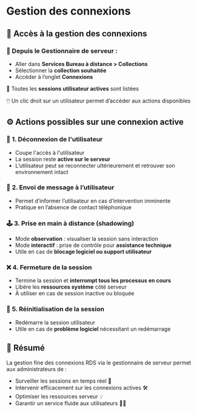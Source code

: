 # Gestion des connexions

## 📍 **Accès à la gestion des connexions**

### 🔧 Depuis le **Gestionnaire de serveur** :

- Aller dans **Services Bureau à distance > Collections**
- Sélectionner la **collection souhaitée**
- Accéder à l’onglet **Connexions**

👥 Toutes les **sessions utilisateur actives** sont listées

🖱️ Un clic droit sur un utilisateur permet d’accéder aux actions disponibles

## ⚙️ **Actions possibles sur une connexion active**

### 🔌 **1. Déconnexion de l'utilisateur**

- Coupe l'accès à l'utilisateur
- La session reste **active sur le serveur**
- L’utilisateur peut se reconnecter ultérieurement et retrouver son environnement intact

### 💬 **2. Envoi de message à l’utilisateur**

- Permet d’informer l’utilisateur en cas d’intervention imminente
- Pratique en l’absence de contact téléphonique

### 🕹️ **3. Prise en main à distance (shadowing)**

- Mode **observation** : visualiser la session sans interaction
- Mode **interactif** : prise de contrôle pour **assistance technique**
- Utile en cas de **blocage logiciel ou support utilisateur**

### ❌ **4. Fermeture de la session**

- Termine la session et **interrompt tous les processus en cours**
- Libère les **ressources système** côté serveur
- À utiliser en cas de session inactive ou bloquée

### 🔄 **5. Réinitialisation de la session**
- Redémarre la session utilisateur
- Utile en cas de **problème logiciel** nécessitant un redémarrage

## 📌 **Résumé**

La gestion fine des connexions RDS via le gestionnaire de serveur permet aux administrateurs de :

- Surveiller les sessions en temps réel 👀
- Intervenir efficacement sur les connexions actives 🛠️
- Optimiser les ressources serveur 💡
- Garantir un service fluide aux utilisateurs 🧑‍💼